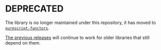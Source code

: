 # DEPRECATED

The library is no longer maintained under this repository, it has moved to [`purescript-functors`](https://github.com/purescript/purescript-functors).

[The previous releases](https://github.com/purescript-deprecated/purescript-functor-coproducts/releases) will continue to work for older libraries that still depend on them.
